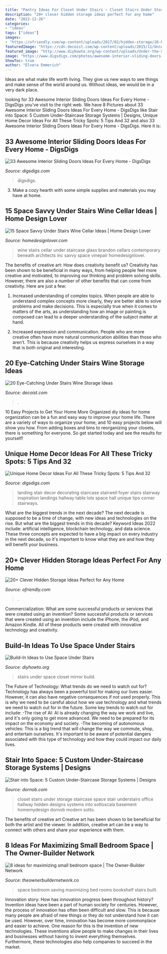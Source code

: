 ```yaml
---
title: "Pantry Ideas For Closet Under Stairs ~ Closet Stairs Under Storage Staircase Space Stair Understairs Office Hallway Hidden Designs Systems Into Sottoscala Basement Homemydesign Dornob Modern Sotto"
description: "20+ clever hidden storage ideas perfect for any home"
date: "2022-12-26"
categories:
- "ideas"
tags: ["ideas"]
images:
- "https://ofriendly.com/wp-content/uploads/2017/02/hidden-storage/26-hidden-storage-ideas.jpg"
featuredImage: "https://cdn.decoist.com/wp-content/uploads/2015/11/Unique-Mediterranean-wine-cellar-with-rustic-charm.jpg"
featured_image: "http://www.diyhowto.org/wp-content/uploads/Under-the-Stairs-Mirror-Closet-20-Build-In-Ideas-to-Use-Space-Under-Stairs-DIYHowto.jpg"
image: "https://www.digsdigs.com/photos/awesome-interior-sliding-doors-ideas-for-every-home-1.jpg"
ShowToc: true
author: "Elvera Emmerich"
---
```



Ideas are what make life worth living. They give us new ways to see things and make sense of the world around us. Without ideas, we would be in a very dark place.

	

		
looking for 33 Awesome Interior Sliding Doors Ideas For Every Home - DigsDigs you've visit to the right web. We have 8 Pictures about 33 Awesome Interior Sliding Doors Ideas For Every Home - DigsDigs like Stair into Space: 5 Custom Under-Staircase Storage Systems | Designs, Unique Home Decor Ideas For All These Tricky Spots: 5 Tips And 32 and also 33 Awesome Interior Sliding Doors Ideas For Every Home - DigsDigs. Here it is:
		
    
## 33 Awesome Interior Sliding Doors Ideas For Every Home - DigsDigs

<img loading=lazy src="https://www.digsdigs.com/photos/awesome-interior-sliding-doors-ideas-for-every-home-1.jpg" onerror="this.onerror=null;this.src='https://tse2.mm.bing.net/th?id=OIP.EfvWo9JLoBlSfOA76AW6zwHaJS&amp;pid=15.1';" alt="33 Awesome Interior Sliding Doors Ideas For Every Home - DigsDigs">

_Source: digsdigs.com_

>digsdigs. 

	

3. Make a cozy hearth with some simple supplies and materials you may have at home.

    
## 15 Space Savvy Under Stairs Wine Cellar Ideas | Home Design Lover

<img loading=lazy src="https://homedesignlover.com/wp-content/uploads/2014/04/2-brandon.jpg" onerror="this.onerror=null;this.src='https://tse1.mm.bing.net/th?id=OIP.jgEvAzFwleBYabe4hcAb4AHaEi&amp;pid=15.1';" alt="15 Space Savvy Under Stairs Wine Cellar Ideas | Home Design Lover">

_Source: homedesignlover.com_

>wine stairs cellar under staircase glass brandon cellars contemporary beneath architects inc savvy space vinepair homedesignlover. 

	

The benefits of creative art: How does creativity benefit us?
Creativity has been shown to be beneficial in many ways, from helping people feel more creative and motivated, to improving our thinking and problem solving skills. However, there are also a number of other benefits that can come from creativity. Here are just a few: 
1. Increased understanding of complex topics. When people are able to understand complex concepts more clearly, they are better able to solve problems and make decisions. This is especially true when it comes to matters of the arts, as understanding how an image or painting is composed can lead to a deeper understanding of the subject matter at hand. 

2. Increased expression and communication. People who are more creative often have more natural communication abilities than those who aren’t. This is because creativity helps us express ourselves in a way that is both original and interesting.

    
## 20 Eye-Catching Under Stairs Wine Storage Ideas

<img loading=lazy src="https://cdn.decoist.com/wp-content/uploads/2015/11/Unique-Mediterranean-wine-cellar-with-rustic-charm.jpg" onerror="this.onerror=null;this.src='https://tse4.mm.bing.net/th?id=OIP.kSPP_C-fY4I_Uz4ii-yRHAHaLI&amp;pid=15.1';" alt="20 Eye-Catching Under Stairs Wine Storage Ideas">

_Source: decoist.com_

>. 

	

10 Easy Projects to Get Your Home More Organized
diy ideas for home organization can be a fun and easy way to improve your home life. There are a variety of ways to organize your home, and 10 easy projects below will show you how. From adding boxes and bins to reorganizing your closets, there is something for everyone. So get started today and see the results for yourself!

    
## Unique Home Decor Ideas For All These Tricky Spots: 5 Tips And 32

<img loading=lazy src="https://www.digsdigs.com/photos/12-small-landing-gallery-wall.jpg" onerror="this.onerror=null;this.src='https://tse3.mm.bing.net/th?id=OIP.lFLSnLAI33BW72hDjLWA6AHaLG&amp;pid=15.1';" alt="Unique Home Decor Ideas For All These Tricky Spots: 5 Tips And 32">

_Source: digsdigs.com_

>landing stair decor decorating staircase stairwell foyer stairs stairway inspiration landings hallway table lots space hall unique tips corner stairways. 

	

What are the biggest trends in the next decade?
The next decade is supposed to be a time of change, with new ideas and technologies on the rise. But what are the biggest trends in this decade? Keyword Ideas 2022 include: artificial intelligence, blockchain technology, and data science. These three concepts are expected to have a big impact on every industry in the next decade, so it's important to know what they are and how they will benefit your business.

    
## 20+ Clever Hidden Storage Ideas Perfect For Any Home

<img loading=lazy src="https://ofriendly.com/wp-content/uploads/2017/02/hidden-storage/26-hidden-storage-ideas.jpg" onerror="this.onerror=null;this.src='https://tse1.mm.bing.net/th?id=OIP.0DFsfYO-BExCh62nH4h7GQHaLI&amp;pid=15.1';" alt="20+ Clever Hidden Storage Ideas Perfect for Any Home">

_Source: ofriendly.com_

>. 

	

Commercialization: What are some successful products or services that were created using an invention?
Some successful products or services that were created using an invention include the iPhone, the iPod, and Amazon Kindle. All of these products were created with innovative technology and creativity.

    
## Build-In Ideas To Use Space Under Stairs

<img loading=lazy src="http://www.diyhowto.org/wp-content/uploads/Under-the-Stairs-Mirror-Closet-20-Build-In-Ideas-to-Use-Space-Under-Stairs-DIYHowto.jpg" onerror="this.onerror=null;this.src='https://tse2.mm.bing.net/th?id=OIP.1XAMW79T4_wh-98fS4RoewHaJ8&amp;pid=15.1';" alt="Build-In Ideas to Use Space Under Stairs">

_Source: diyhowto.org_

>stairs under space closet mirror build. 

	

The Future of Technology: What trends do we need to watch out for?
Technology has always been a powerful tool for making our lives easier. However, it can also have negative consequences if not used properly. This is why we need to be careful about how we use technology and what trends we need to watch out for in the future. Some key trends to watch out for include: 
-The rise of AI: AI is already changing the way we work and live, and it's only going to get more advanced. We need to be prepared for its impact on the economy and society. 
-The becoming of autonomous vehicles: This is a big trend that will change the way we commute, shop, and entertain ourselves. It's important to be aware of potential dangers associated with this type of technology and how they could impact our daily lives.

    
## Stair Into Space: 5 Custom Under-Staircase Storage Systems | Designs

<img loading=lazy src="https://dornob.com/wp-content/uploads/2011/12/staircase-study-small-office.jpg" onerror="this.onerror=null;this.src='https://tse2.mm.bing.net/th?id=OIP.Et6z9enDMvjDKcRPcnDPNAAAAA&amp;pid=15.1';" alt="Stair into Space: 5 Custom Under-Staircase Storage Systems | Designs">

_Source: dornob.com_

>closet stairs under storage staircase space stair understairs office hallway hidden designs systems into sottoscala basement homemydesign dornob modern sotto. 

	

The benefits of creative art
Creative art has been shown to be beneficial for both the artist and the viewer. In addition, creative art can be a way to connect with others and share your experience with them.

    
## 8 Ideas For Maximizing Small Bedroom Space | The Owner-Builder Network

<img loading=lazy src="http://theownerbuildernetwork.co/wp-content/uploads/2015/05/Space-saving-Bedroom-Ideas-10.jpg" onerror="this.onerror=null;this.src='https://tse1.mm.bing.net/th?id=OIP.zacB7ML0QmGAfqcor8KlPQHaLG&amp;pid=15.1';" alt="8 ideas for maximizing small bedroom space | The Owner-Builder Network">

_Source: theownerbuildernetwork.co_

>space bedroom saving maximizing bed rooms bookshelf stairs built. 

	

Innovation story: How has innovation progress been throughout history?
Invention ideas have been a part of human society for centuries. However, the process of innovation has often been difficult and slow. This is because many people are afraid of new things or they do not understand how it can be used. However, over time, innovation has become more commonplace and easier to achieve. One reason for this is the invention of new technologies. These inventions allow people to make changes in their lives and businesses without having to invent everything themselves. Furthermore, these technologies also help companies to succeed in the market.


